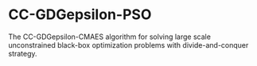 # CC-GDGepsilon-PSO
The CC-GDGepsilon-CMAES algorithm for solving large scale unconstrained black-box optimization problems with divide-and-conquer strategy.
